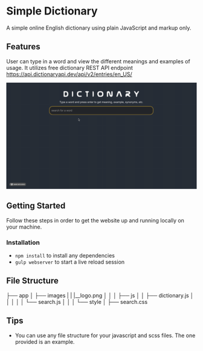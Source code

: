# Simple Dictionary

A simple online English dictionary using plain JavaScript and markup only. 
## Features

User can type in a word and view the different meanings and
examples of usage. It utilizes free dictionary REST API endpoint https://api.dictionaryapi.dev/api/v2/entries/en_US/<word>


![Simple Dictionary Demo](demo/simple-dictionary-demo.gif)


## Getting Started

Follow these steps in order to get the website up and running locally on your machine.

### Installation

- `npm install` to install any dependencies
- `gulp webserver` to start a live reload session

## File Structure

├── app
│   ├── images
|   |   |__logo.png
│   │
│   ├── js
│   │   ├── dictionary.js
│   │   │
│   │   └── search.js
│   │
│   └── style
│       ├── search.css


## Tips

- You can use any file structure for your javascript and scss files. The one provided is an example.